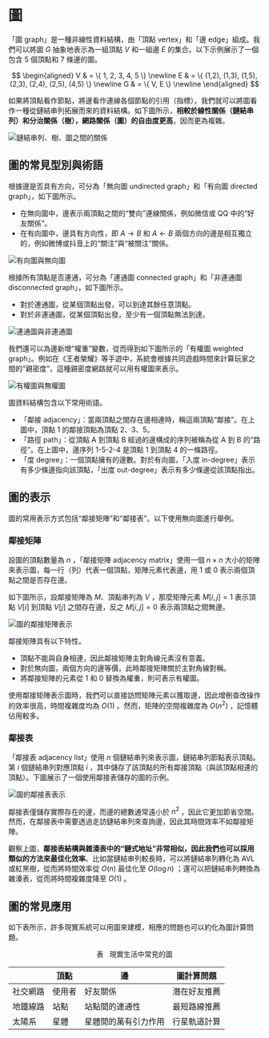 # 圖

「圖 graph」是一種非線性資料結構，由「頂點 vertex」和「邊 edge」組成。我們可以將圖 $G$ 抽象地表示為一組頂點 $V$ 和一組邊 $E$ 的集合。以下示例展示了一個包含 5 個頂點和 7 條邊的圖。

$$
\begin{aligned}
V & = \{ 1, 2, 3, 4, 5 \} \newline
E & = \{ (1,2), (1,3), (1,5), (2,3), (2,4), (2,5), (4,5) \} \newline
G & = \{ V, E \} \newline
\end{aligned}
$$

如果將頂點看作節點，將邊看作連線各個節點的引用（指標），我們就可以將圖看作一種從鏈結串列拓展而來的資料結構。如下圖所示，**相較於線性關係（鏈結串列）和分治關係（樹），網路關係（圖）的自由度更高**，因而更為複雜。

![鏈結串列、樹、圖之間的關係](graph.assets/linkedlist_tree_graph.png)

## 圖的常見型別與術語

根據邊是否具有方向，可分為「無向圖 undirected graph」和「有向圖 directed graph」，如下圖所示。

- 在無向圖中，邊表示兩頂點之間的“雙向”連線關係，例如微信或 QQ 中的“好友關係”。
- 在有向圖中，邊具有方向性，即 $A \rightarrow B$ 和 $A \leftarrow B$ 兩個方向的邊是相互獨立的，例如微博或抖音上的“關注”與“被關注”關係。

![有向圖與無向圖](graph.assets/directed_graph.png)

根據所有頂點是否連通，可分為「連通圖 connected graph」和「非連通圖 disconnected graph」，如下圖所示。

- 對於連通圖，從某個頂點出發，可以到達其餘任意頂點。
- 對於非連通圖，從某個頂點出發，至少有一個頂點無法到達。

![連通圖與非連通圖](graph.assets/connected_graph.png)

我們還可以為邊新增“權重”變數，從而得到如下圖所示的「有權圖 weighted graph」。例如在《王者榮耀》等手遊中，系統會根據共同遊戲時間來計算玩家之間的“親密度”，這種親密度網路就可以用有權圖來表示。

![有權圖與無權圖](graph.assets/weighted_graph.png)

圖資料結構包含以下常用術語。

- 「鄰接 adjacency」：當兩頂點之間存在邊相連時，稱這兩頂點“鄰接”。在上圖中，頂點 1 的鄰接頂點為頂點 2、3、5。
- 「路徑 path」：從頂點 A 到頂點 B 經過的邊構成的序列被稱為從 A 到 B 的“路徑”。在上圖中，邊序列 1-5-2-4 是頂點 1 到頂點 4 的一條路徑。
- 「度 degree」：一個頂點擁有的邊數。對於有向圖，「入度 in-degree」表示有多少條邊指向該頂點，「出度 out-degree」表示有多少條邊從該頂點指出。

## 圖的表示

圖的常用表示方式包括“鄰接矩陣”和“鄰接表”。以下使用無向圖進行舉例。

### 鄰接矩陣

設圖的頂點數量為 $n$ ，「鄰接矩陣 adjacency matrix」使用一個 $n \times n$ 大小的矩陣來表示圖，每一行（列）代表一個頂點，矩陣元素代表邊，用 $1$ 或 $0$ 表示兩個頂點之間是否存在邊。

如下圖所示，設鄰接矩陣為 $M$、頂點串列為 $V$ ，那麼矩陣元素 $M[i, j] = 1$ 表示頂點 $V[i]$ 到頂點 $V[j]$ 之間存在邊，反之 $M[i, j] = 0$ 表示兩頂點之間無邊。

![圖的鄰接矩陣表示](graph.assets/adjacency_matrix.png)

鄰接矩陣具有以下特性。

- 頂點不能與自身相連，因此鄰接矩陣主對角線元素沒有意義。
- 對於無向圖，兩個方向的邊等價，此時鄰接矩陣關於主對角線對稱。
- 將鄰接矩陣的元素從 $1$ 和 $0$ 替換為權重，則可表示有權圖。

使用鄰接矩陣表示圖時，我們可以直接訪問矩陣元素以獲取邊，因此增刪查改操作的效率很高，時間複雜度均為 $O(1)$ 。然而，矩陣的空間複雜度為 $O(n^2)$ ，記憶體佔用較多。

### 鄰接表

「鄰接表 adjacency list」使用 $n$ 個鏈結串列來表示圖，鏈結串列節點表示頂點。第 $i$ 個鏈結串列對應頂點 $i$ ，其中儲存了該頂點的所有鄰接頂點（與該頂點相連的頂點）。下圖展示了一個使用鄰接表儲存的圖的示例。

![圖的鄰接表表示](graph.assets/adjacency_list.png)

鄰接表僅儲存實際存在的邊，而邊的總數通常遠小於 $n^2$ ，因此它更加節省空間。然而，在鄰接表中需要透過走訪鏈結串列來查詢邊，因此其時間效率不如鄰接矩陣。

觀察上圖，**鄰接表結構與雜湊表中的“鏈式地址”非常相似，因此我們也可以採用類似的方法來最佳化效率**。比如當鏈結串列較長時，可以將鏈結串列轉化為 AVL或紅黑樹，從而將時間效率從 $O(n)$ 最佳化至 $O(\log n)$ ；還可以把鏈結串列轉換為雜湊表，從而將時間複雜度降至 $O(1)$ 。

## 圖的常見應用

如下表所示，許多現實系統可以用圖來建模，相應的問題也可以約化為圖計算問題。

<p align="center"> 表 <id> &nbsp; 現實生活中常見的圖 </p>

|          | 頂點 | 邊                   | 圖計算問題   |
| -------- | ---- | -------------------- | ------------ |
| 社交網路 | 使用者 | 好友關係             | 潛在好友推薦 |
| 地鐵線路 | 站點 | 站點間的連通性       | 最短路線推薦 |
| 太陽系   | 星體 | 星體間的萬有引力作用 | 行星軌道計算 |

